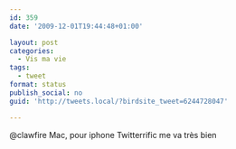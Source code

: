 ```yaml
---
id: 359
date: '2009-12-01T19:44:48+01:00'

layout: post
categories:
  - Vis ma vie
tags:
  - tweet
format: status
publish_social: no
guid: 'http://tweets.local/?birdsite_tweet=6244728047'

---
```


@clawfire Mac, pour iphone Twitterrific me va très bien
